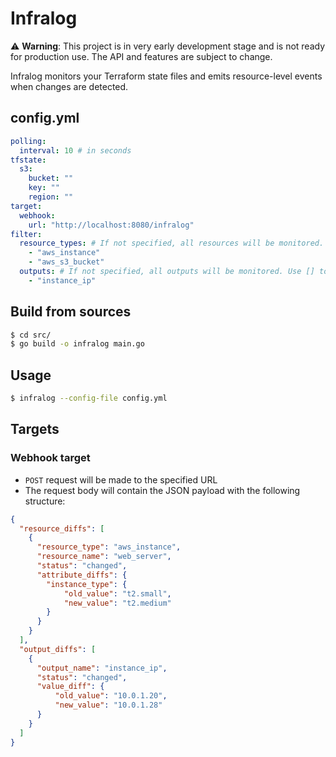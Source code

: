 # Infralog

⚠ **Warning**: This project is in very early development stage and is not ready for production use. The API and features are subject to change.

Infralog monitors your Terraform state files and emits resource-level events when changes are detected.

## config.yml

```yaml
polling:
  interval: 10 # in seconds
tfstate:
  s3:
    bucket: ""
    key: ""
    region: ""
target:
  webhook:
    url: "http://localhost:8080/infralog"
filter:
  resource_types: # If not specified, all resources will be monitored. Use [] to not monitor any resource.
    - "aws_instance"
    - "aws_s3_bucket"
  outputs: # If not specified, all outputs will be monitored. Use [] to not monitor any output.
    - "instance_ip"
```

## Build from sources
```bash
$ cd src/
$ go build -o infralog main.go
```

## Usage
```bash
$ infralog --config-file config.yml
```

## Targets

### Webhook target

- `POST` request will be made to the specified URL
- The request body will contain the JSON payload with the following structure:
```json
{
  "resource_diffs": [
    {
      "resource_type": "aws_instance",
      "resource_name": "web_server",
      "status": "changed",
      "attribute_diffs": {
        "instance_type": {
            "old_value": "t2.small",
            "new_value": "t2.medium"
        }
      }
    }
  ],
  "output_diffs": [
    {
      "output_name": "instance_ip",
      "status": "changed",
      "value_diff": {
          "old_value": "10.0.1.20",
          "new_value": "10.0.1.28"
      }
    }
  ]
}
```